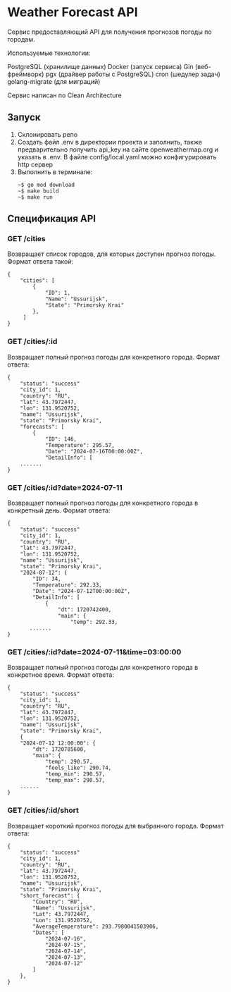 # Weather Forecast API

Сервис предоставляющий API для получения прогнозов погоды по городам.

Используемые технологии:

PostgreSQL (хранилище данных)
Docker (запуск сервиса)
Gin (веб-фреймворк)
pgx (драйвер работы с PostgreSQL)
cron (шедулер задач)
golang-migrate (для миграций)

Сервис написан по Clean Architecture

## Запуск
1. Склонировать репо
2. Создать файл .env в директории проекта и заполнить, также предварительно получить api_key на сайте openweathermap.org и указать в .env. В файле config/local.yaml можно конфигурировать http сервер
3. Выполнить в терминале:
   ```
   ~$ go mod download 
   ~$ make build
   ~$ make run 
   ``` 

## Спецификация API

### GET /cities 

Возвращает список городов, для которых доступен прогноз погоды. Формат ответа такой:

```
{
    "cities": [
        {
            "ID": 1,
            "Name": "Ussurijsk",
            "State": "Primorsky Krai"
        },
     ]
}
```

### GET /cities/:id 

Возвращает полный прогноз погоды для конкретного города. Формат ответа:

```
{
    "status": "success"
    "city_id": 1,
    "country": "RU",
    "lat": 43.7972447,
    "lon": 131.9520752,
    "name": "Ussurijsk",
    "state": "Primorsky Krai",
    "forecasts": [
        {
            "ID": 146,
            "Temperature": 295.57,
            "Date": "2024-07-16T00:00:00Z",
            "DetailInfo": [
	.......
}

```

### GET /cities/:id?date=2024-07-11

Возвращает полный прогноз погоды для конкретного города в конкретный день. Формат ответа:
  

```
{
    "status": "success"
    "city_id": 1,
    "country": "RU",
    "lat": 43.7972447,
    "lon": 131.9520752,
    "name": "Ussurijsk",
    "state": "Primorsky Krai",
    "2024-07-12": {
        "ID": 34,
        "Temperature": 292.33,
        "Date": "2024-07-12T00:00:00Z",
        "DetailInfo": [
            {
                "dt": 1720742400,
                "main": {
                    "temp": 292.33,
       .......
}
```

### GET /cities/:id?date=2024-07-11&time=03:00:00

Возвращает полный прогноз погоды для конкретного города в конкретное время. Формат ответа:

```
{
    "status": "success"
    "city_id": 1,
    "country": "RU",
    "lat": 43.7972447,
    "lon": 131.9520752,
    "name": "Ussurijsk",
    "state": "Primorsky Krai",
    {
    "2024-07-12 12:00:00": {
        "dt": 1720785600,
        "main": {
            "temp": 290.57,
            "feels_like": 290.74,
            "temp_min": 290.57,
            "temp_max": 290.57,	
	......
}
```

### GET /cities/:id/short

Возвращает короткий прогноз погоды для выбранного города. Формат ответа:

```
{
    "status": "success"
    "city_id": 1,
    "country": "RU",
    "lat": 43.7972447,
    "lon": 131.9520752,
    "name": "Ussurijsk",
    "state": "Primorsky Krai",
    "short_forecast": {
        "Country": "RU",
        "Name": "Ussurijsk",
        "Lat": 43.7972447,
        "Lon": 131.9520752,
        "AverageTemperature": 293.7980041503906,
        "Dates": [
            "2024-07-16",
            "2024-07-15",
            "2024-07-14",
            "2024-07-13",
            "2024-07-12"
        ]
    },
}
```




